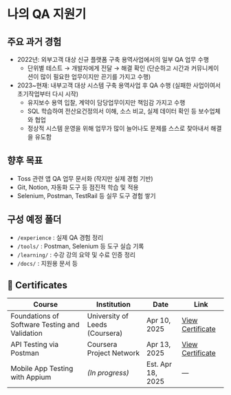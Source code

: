 # 나의 QA 지원기

## 주요 과거 경험
- 2022년: 외부고객 대상 신규 플랫폼 구축 용역사업에서의 일부 QA 업무 수행
  - 단위별 테스트 → 개발자에게 전달 → 해결 확인 (단순하고 시간과 커뮤니케이션이 많이 필요한 업무이지만 끈기를 가지고 수행)  
- 2023~현재: 내부고객 대상 시스템 구축 용역사업 후 QA 수행 (실패한 사업이여서 초기작업부터 다시 시작)
  - 유지보수 용역 입찰, 계약이 담당업무이지만 책임감 가지고 수행
  - SQL 학습하여 전산요건정의서 이해, 소스 비교, 실제 데이터 확인 등 보수업체와 협업  
  - 정상적 시스템 운영을 위해 업무가 많이 늘어나도 문제를 스스로 찾아내서 해결을 유도함

## 향후 목표
- Toss 관련 앱 QA 업무 문서화 (작지만 실제 경험 기반)
- Git, Notion, 자동화 도구 등 점진적 학습 및 적용
- Selenium, Postman, TestRail 등 실무 도구 경험 쌓기

## 구성 예정 폴더
- `/experience` : 실제 QA 경험 정리
- `/tools/` : Postman, Selenium 등 도구 실습 기록
- `/learning/` : 수강 강의 요약 및 수료 인증 정리
- `/docs/` : 지원용 문서 등

## 📜 Certificates

| Course | Institution | Date | Link |
|--------|-------------|------|------|
| Foundations of Software Testing and Validation | University of Leeds (Coursera) | Apr 10, 2025 | [View Certificate](https://coursera.org/verify/YCW09EYKW2GH) |
| API Testing via Postman | Coursera Project Network | Apr 13, 2025 | [View Certificate](https://coursera.org/verify/L6X4XMXSEH53) |
| Mobile App Testing with Appium | *(In progress)* | Est. Apr 18, 2025 | — |

